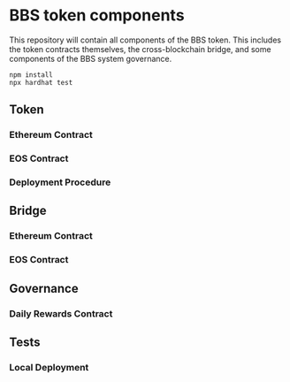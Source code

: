 # BBS token components

This repository will contain all components of the BBS token. This includes the token contracts themselves, the cross-blockchain bridge, and some components of the BBS system governance.

```shell
npm install
npx hardhat test
```

## Token

### Ethereum Contract

### EOS Contract

### Deployment Procedure

## Bridge

### Ethereum Contract

### EOS Contract

## Governance

### Daily Rewards Contract

## Tests

### Local Deployment

